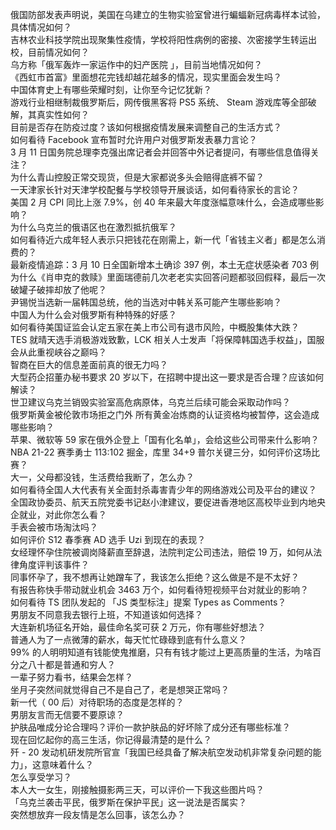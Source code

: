 俄国防部发表声明说，美国在乌建立的生物实验室曾进行蝙蝠新冠病毒样本试验，具体情况如何？  
吉林农业科技学院出现聚集性疫情，学校将阳性病例的密接、次密接学生转运出校，目前情况如何？  
乌方称「俄军轰炸一家运作中的妇产医院 」，目前当地情况如何？  
《西虹市首富》里面想花完钱却越花越多的情况，现实里面会发生吗？  
中国体育史上有哪些荣耀时刻，让你至今记忆犹新？  
游戏行业相继制裁俄罗斯后，网传俄黑客将 PS5 系统、 Steam 游戏库等全部破解，其真实性如何？  
目前是否存在防疫过度？该如何根据疫情发展来调整自己的生活方式？  
如何看待 Facebook 宣布暂时允许用户对俄罗斯发表暴力言论？  
3 月 11 日国务院总理李克强出席记者会并回答中外记者提问，有哪些信息值得关注？  
为什么青山控股正常交现货，但是大家都说多头会赔得底裤不留？  
一天津家长针对天津学校配餐与学校领导开展谈话，如何看待家长的言论？  
美国 2 月 CPI 同比上涨 7.9%，创 40 年来最大年度涨幅意味什么，会造成哪些影响？  
为什么乌克兰的俄语区也在激烈抵抗俄军？  
如何看待近六成年轻人表示只把钱花在刚需上，新一代「省钱主义者」都是怎么消费的？  
最新疫情追踪：3 月 10 日全国新增本土确诊 397 例，本土无症状感染者 703 例  
为什么《肖申克的救赎》里面瑞德前几次老老实实回答问题都驳回假释，最后一次破罐子破摔却放了他呢？  
尹锡悦当选新一届韩国总统，他的当选对中韩关系可能产生哪些影响？  
中国人为什么会对俄罗斯有种特殊的好感？  
如何看待美国证监会认定五家在美上市公司有退市风险，中概股集体大跌？  
TES 就晴天选手消极游戏致歉，LCK 相关人士发声「将保障韩国选手权益」，国服会从此重视峡谷之巅吗？  
智商在巨大的信息差面前真的很无力吗？  
大型药企招董办秘书要求 20 岁以下，在招聘中提出这一要求是否合理？应该如何解读？  
世卫建议乌克兰销毁实验室高危病原体，乌克兰后续可能会采取动作吗？  
俄罗斯黄金被伦敦市场拒之门外 所有黄金冶炼商的认证资格均被暂停，这会造成哪些影响？  
苹果、微软等 59 家在俄外企登上「国有化名单」，会给这些公司带来什么影响？  
NBA 21-22 赛季勇士 113:102 掘金，库里 34+9 普尔关键三分，如何评价这场比赛？  
大一，父母都没钱，生活费给我断了，怎么办？  
如何看待全国人大代表有关全面封杀毒害青少年的网络游戏公司及平台的建议？  
全国政协委员、航天五院党委书记赵小津建议，要促进香港地区高校毕业到内地央企就业，对此你怎么看？  
手表会被市场淘汰吗？  
如何评价 S12 春季赛 AD 选手 Uzi 到现在的表现？  
女经理怀孕住院被调岗降薪直至辞退，法院判定公司违法，赔偿 19 万，如何从法律角度评判该事件？  
同事怀孕了，我不想再让她蹭车了，我该怎么拒绝？这么做是不是不太好？  
有报告称快手带动就业机会 3463 万个，如何看待短视频平台对就业的影响？  
如何看待 TS 团队发起的 「JS 类型标注」提案 Types as Comments？  
男朋友不同意我去银行上班，不知道该如何选择？  
大连新机场征名开始，最佳命名奖可获 2 万元，你有哪些好想法？  
普通人为了一点微薄的薪水，每天忙忙碌碌到底有什么意义？  
99% 的人明明知道有钱能使鬼推磨，只有有钱才能过上更高质量的生活，为啥百分之八十都是普通和穷人？  
一辈子努力看书，结果会怎样？  
坐月子突然间就觉得自己不是自己了，老是想哭正常吗？  
新一代（ 00 后）对待职场的态度是怎样的？  
男朋友言而无信要不要原谅？  
护肤品唯成分论合理吗？评价一款护肤品的好坏除了成分还有哪些标准？  
现在回忆起你的高三生活，你记得最清楚的是什么？  
歼 - 20 发动机研发院所官宣「我国已经具备了解决航空发动机非常复杂问题的能力」，这意味着什么？  
怎么享受学习？  
本人大一女生，刚接触摄影两三天，可以评价一下我这些图片吗？  
「乌克兰袭击平民，俄罗斯在保护平民」这一说法是否属实？  
突然想放弃一段友情是怎么回事，该怎么办？  

